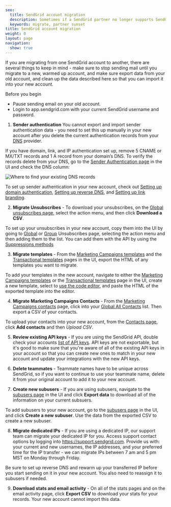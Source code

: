 ```yaml
---
seo:
  title: SendGrid account migration
  description: Sometimes if a SendGrid partner no longer supports SendGrid core functionality, you may want to migrate your account to a regular SendGrid account.
  keywords: migrate, partner sunset
title: SendGrid account migration
weight: 0
layout: page
navigation:
  show: true
---
```


If you are migrating from one SendGrid account to another, there are several things to keep in mind - make sure to stop sending mail until you migrate to a new, warmed up account, and make sure export data from your old account, and clean up the data described here so that you can import it into your new account.

Before you begin

- Pause sending email on your old account.
- Login to app.sendgrid.com with your current SendGrid username and password.

1. **Sender authentication** You cannot export and import sender authentication data - you need to set this up manually in your new account after you delete the current authentication records from your [DNS]({{root_url}}/User_Guide/Settings/Sender_authentication/How_to_set_up_domain_authentication.html#-DNS) provider.

If you have domain, link, and IP authentication set up, remove 5 CNAME or MX/TXT records and 1 A record from your domain’s DNS. To verify the records delete from your DNS, go to the [Sender Authentication page](https://app.sendgrid.com/settings/sender_auth) in the UI and check the DNS column:

![]({{root_url}}/images/dns-records.png "Where to find your existing DNS records")

To set up sender authentication in your new account, check out [Setting up domain authentication]({{root_url}}/User_Guide/Settings/Sender_authentication/How_to_set_up_domain_authentication.html), [Setting up reverse DNS]({{root_url}}/User_Guide/Settings/Sender_authentication/How_to_set_up_link_branding.html), and [Setting up link branding]({{root_url}}/User_Guide/Settings/Sender_authentication/How_to_set_up_link_branding.html).

2. **Migrate Unsubscribes** - To download your unsubscribes, on the [Global unsubscribes page](https://app.sendgrid.com/suppressions/global_unsubscribes), select the action menu, and then click **Download a CSV**.

To set up your unsubscribes in your new account, copy them into the UI by going to [Global](https://app.sendgrid.com/suppressions/global_unsubscribes) or [Group](https://app.sendgrid.com/suppressions/group_unsubscribes) Unsubscribes page, selecting the action menu and then adding them to the list. You can add them with the API by using the [Suppressions methods](https://sendgrid.api-docs.io/v3.0/suppressions-global-suppressions/add-recipient-addresses-to-the-global-suppression-group)

3. **Migrate templates** - From the [Marketing Campaigns templates](https://sendgrid.com/marketing_campaigns/ui/marketing_templates) and the [Transactional templates](https://sendgrid.com/dynamic_templates) pages in the UI, export the HTML of any templates you want to migrate.

To add your templates in the new account, navigate to either the [Marketing Campaigns templates](https://sendgrid.com/marketing_campaigns/ui/marketing_templates) or the [Transactional templates](https://sendgrid.com/dynamic_templates) page in the UI, create a new template, select to [use the code editor]({{root_url}}/User_Guide/Marketing_Campaigns/editor.html), and paste the HTML of the exported template into the editor.

4. **Migrate Marketing Campaigns Contacts** - From the [Marketing Campaigns contacts](https://sendgrid.com/marketing_campaigns/ui/contacts) page, click into your [Global All Contacts](https://sendgrid.com/marketing_campaigns/ui/all_contacts) list. Then export a CSV of your contacts.

To upload your contacts into your new account, from the [Contacts page](https://sendgrid.com/marketing_campaigns/ui/contacts), click **Add contacts** and then *Upload CSV*.

5. **Review existing API keys** - If you are using the SendGrid API, double check your accounts [list of API keys](https://app.sendgrid.com/settings/api_keys). API keys are not exportable, but it's good to make sure that you're aware of all of the existing API keys in your account so that you can create new ones to match in your new account and update your integrations with the new API keys.

6. **Delete teammates** - Teammate names have to be unique across SendGrid, so if you want to continue to use your teammate name, delete it from your original account to add it to your new account.

7. **Create new subusers** - If you are using subusers, navigate to the [subusers page](https://app.sendgrid.com/settings/subusers) in the UI and click **Export data** to download all of the information on your current subsuers.

To add subusers to your new account, go to the [subusers page](https://app.sendgrid.com/settings/subusers) in the UI, and click **Create a new subuser**. Use the data from the exported CSV to create a new subuser.

8. **Migrate dedicated IPs** - If you are using a dedicated IP, our support team can migrate your dedicated IP for you. Access support contact options by logging into https://support.sendgrid.com. Provide us with: your current and new usernames, the IP addresses, and your preferred time for the IP transfer - we can migrate IPs between 7 am and 5 pm MST on Monday through Friday.

Be sure to set up reverse DNS and rewarm up your transferred IP before you start sending on it in your new account. You also need to reassign it to subusers if needed.

9. **Download stats and email activity** - On all of the stats pages and on the email activity page, click **Export CSV** to download your stats for your records. Your new account cannot import this data.


